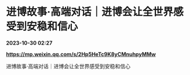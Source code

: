 # 进博故事·高端对话｜进博会让全世界感受到安稳和信心

**2023-10-30 02:27**

**https://mp.weixin.qq.com/s/2Hp5HeTc9K8yCMnuhpyMMw**

进博故事·高端对话｜进博会让全世界感受到安稳和信心